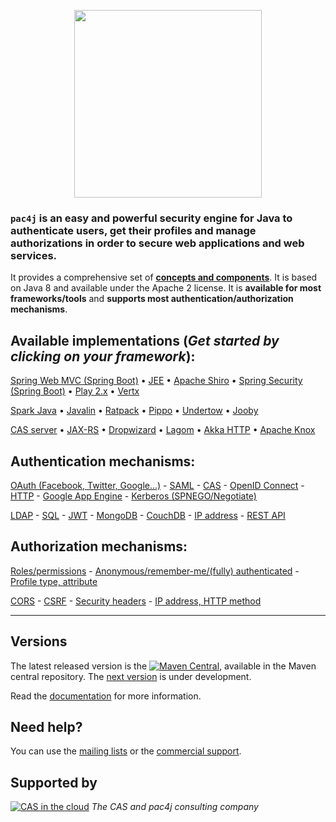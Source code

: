 <p align="center">
  <img src="https://pac4j.github.io/pac4j/img/logo.png" width="300" />
</p>

### `pac4j` is an easy and powerful security engine for Java to authenticate users, get their profiles and manage authorizations in order to secure web applications and web services.

It provides a comprehensive set of [**concepts and components**](http://www.pac4j.org/docs/main-concepts-and-components.html). It is based on Java 8 and available under the Apache 2 license. It is **available for most frameworks/tools** and **supports most authentication/authorization mechanisms**.

## Available implementations (*Get started by clicking on your framework*):

[Spring Web MVC (Spring Boot)](https://github.com/pac4j/spring-webmvc-pac4j)
&bull; [JEE](https://github.com/pac4j/j2e-pac4j)
&bull; [Apache Shiro](https://github.com/bujiio/buji-pac4j)
&bull; [Spring Security (Spring Boot)](https://github.com/pac4j/spring-security-pac4j)
&bull; [Play 2.x](https://github.com/pac4j/play-pac4j)
&bull; [Vertx](https://github.com/pac4j/vertx-pac4j)

[Spark Java](https://github.com/pac4j/spark-pac4j)
&bull; [Javalin](https://github.com/pac4j/javalin-pac4j)
&bull; [Ratpack](http://ratpack.io/manual/current/pac4j.html#pac4j)
&bull; [Pippo](http://www.pippo.ro/doc/security.html#pac4j-integration)
&bull; [Undertow](https://github.com/pac4j/undertow-pac4j)
&bull; [Jooby](https://jooby.io/modules/pac4j)

[CAS server](https://apereo.github.io/cas/6.2.x/integration/Delegate-Authentication.html)
&bull; [JAX-RS](https://github.com/pac4j/jax-rs-pac4j)
&bull; [Dropwizard](https://github.com/pac4j/dropwizard-pac4j)
&bull; [Lagom](https://github.com/pac4j/lagom-pac4j)
&bull; [Akka HTTP](https://github.com/StackVista/akka-http-pac4j)
&bull; [Apache Knox](http://knox.apache.org/books/knox-1-1-0/user-guide.html#Pac4j+Provider+-+CAS+/+OAuth+/+SAML+/+OpenID+Connect)

## Authentication mechanisms:

[OAuth (Facebook, Twitter, Google...)](http://www.pac4j.org/docs/clients/oauth.html) - [SAML](http://www.pac4j.org/docs/clients/saml.html) - [CAS](http://www.pac4j.org/docs/clients/cas.html) - [OpenID Connect](http://www.pac4j.org/docs/clients/openid-connect.html) - [HTTP](http://www.pac4j.org/docs/clients/http.html) - [Google App Engine](http://www.pac4j.org/docs/clients/google-app-engine.html) - [Kerberos (SPNEGO/Negotiate)](http://www.pac4j.org/docs/clients/kerberos.html)

[LDAP](http://www.pac4j.org/docs/authenticators/ldap.html) - [SQL](http://www.pac4j.org/docs/authenticators/sql.html) - [JWT](http://www.pac4j.org/docs/authenticators/jwt.html) - [MongoDB](http://www.pac4j.org/docs/authenticators/mongodb.html) - [CouchDB](http://www.pac4j.org/docs/authenticators/couchdb.html) - [IP address](http://www.pac4j.org/docs/authenticators/ip.html) - [REST API](http://www.pac4j.org/docs/authenticators/rest.html)

## Authorization mechanisms:

[Roles/permissions](http://www.pac4j.org/docs/authorizers/profile-authorizers.html#roles--permissions) - [Anonymous/remember-me/(fully) authenticated](http://www.pac4j.org/docs/authorizers/profile-authorizers.html#authentication-levels) - [Profile type, attribute](http://www.pac4j.org/docs/authorizers/profile-authorizers.html#others)

[CORS](http://www.pac4j.org/docs/authorizers/web-authorizers.html#cors) - [CSRF](http://www.pac4j.org/docs/authorizers/web-authorizers.html#csrf) - [Security headers](http://www.pac4j.org/docs/authorizers/web-authorizers.html#security-headers) - [IP address, HTTP method](http://www.pac4j.org/docs/authorizers/web-authorizers.html#others)

---

## Versions


The latest released version is the [![Maven Central](https://maven-badges.herokuapp.com/maven-central/org.pac4j/pac4j/badge.svg?style=flat)](https://maven-badges.herokuapp.com/maven-central/org.pac4j/pac4j), available in the Maven central repository.
The [next version](http://www.pac4j.org/docs/next-version.html) is under development.

Read the [documentation](http://www.pac4j.org/docs/index.html) for more information.


## Need help?

You can use the [mailing lists](http://www.pac4j.org/mailing-lists.html) or the [commercial support](http://www.pac4j.org/commercial-support.html).


## Supported by

[![CAS in the cloud](http://www.pac4j.org/img/logo-casinthecloud.png)](https://www.casinthecloud.com) *The CAS and pac4j consulting company*
